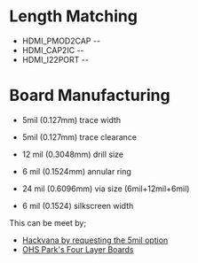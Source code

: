 


# Length Matching

 * HDMI_PMOD2CAP --
 * HDMI_CAP2IC   --
 * HDMI_I22PORT  --


# Board Manufacturing

 *  5mil (0.127mm) trace width
 *  5mil (0.127mm) trace clearance

 * 12 mil (0.3048mm) drill size
 *  6 mil (0.1524mm) annular ring
 * 24 mil (0.6096mm) via size (6mil+12mil+6mil)

 *  6 mil (0.1524) silkscreen width

This can be meet by;
 * [Hackvana by requesting the 5mil option](https://docs.google.com/document/d/1p6FH25ltGpzJQ5_8fbflDukqEKghiEcpuhJpngth2Is/edit)
 * [OHS Park's Four Layer Boards](http://docs.oshpark.com/services/)

